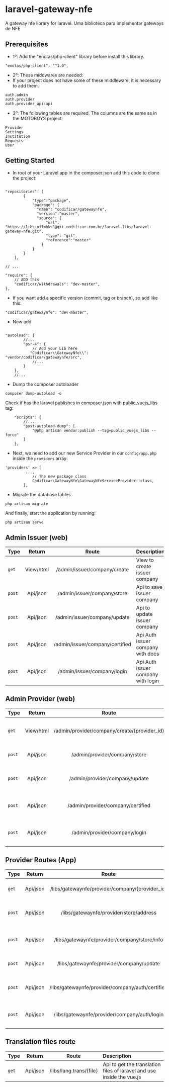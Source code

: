 # laravel-gateway-nfe
A gateway nfe library for laravel.
Uma bibliotéca para implementar gateways de NFE

## Prerequisites
- 1º: Add the "enotas/php-client" library before install this library.
```
"enotas/php-client": "^1.0",
```
- 2º: These middwares are needed:
- If your project does not have some of these middleware, it is necessary to add them.
```
auth.admin
auth.provider
auth.provider_api:api
```
- 3º: The following tables are required. The columns are the same as in the MOTOBOYS project:
```
Provider
Settings
Institution
Requests
User
```

## Getting Started
- In root of your Laravel app in the composer.json add this code to clone the project:

```

"repositories": [
		{
			"type":"package",
			"package": {
			  "name": "codificar/gatewaynfe",
			  "version":"master",
			  "source": {
				  "url": "https://libs:ofImhksJ@git.codificar.com.br/laravel-libs/laravel-gateway-nfe.git",
				  "type": "git",
				  "reference":"master"
				}
			}
		}
	],

// ...

"require": {
    // ADD this
    "codificar/withdrawals": "dev-master",
},

```
- If you want add a specific version (commit, tag or branch), so add like this:
```
"codificar/gatewaynfe": "dev-master",
```
- Now add 
```

"autoload": {
        //...
        "psr-4": {
            // Add your Lib here
           "Codificar\\GatewayNfe\\": "vendor/codificar/gatewaynfe/src",
            //...
        }
    },
    //...
```
- Dump the composer autoloader

```
composer dump-autoload -o
```

Check if has the laravel publishes in composer.json with public_vuejs_libs tag:
```
    "scripts": {
        //...
		"post-autoload-dump": [
			"@php artisan vendor:publish --tag=public_vuejs_libs --force"
		]
	},
```

- Next, we need to add our new Service Provider in our `config/app.php` inside the `providers` array:

```
'providers' => [
         ...,
            // The new package class
            Codificar\GatewayNfe\GatewayNfeServiceProvider::class,
        ],
```
- Migrate the database tables

```
php artisan migrate
```

And finally, start the application by running:

```
php artisan serve
```

## Admin Issuer (web)
| Type  | Return | Route  | Description |
| :------------ |:---------------: |:---------------:| :-----|
| `get` | View/html | /admin/issuer/company/create | View to create issuer company |
| `post` | Api/json |/admin/issuer/company/store | Api to save issuer company | 
| `post` | Api/json | /admin/issuer/company/update | Api to update issuer company | 
| `post` | Api/json | /admin/issuer/company/certified | Api Auth issuer company with docs | 
| `post` | Api/json | /admin/issuer/company/login | Api Auth issuer company with login| 

## Admin Provider (web)
| Type  | Return | Route  | Description |
| :------------ |:---------------: |:---------------:| :-----|
| `get` | View/html | /admin/provider/company/create/{provider_id} | View to create provider company |
| `post` | Api/json |/admin/provider/company/store | Api to save provider company | 
| `post` | Api/json | /admin/provider/company/update | Api to update provider company | 
| `post` | Api/json | /admin/provider/company/certified | Api Auth provider company with docs | 
| `post` | Api/json | /admin/provider/company/login | Api Auth provider company with login| 

## Provider Routes (App)
| Type  | Return | Route  | Description |
| :------------ |:---------------: |:---------------:| :-----|
| `get` | Api/json | /libs/gatewaynfe/provider/company/{provider_id} | Get provider company |
| `post` | Api/json | /libs/gatewaynfe/provider/store/address | Save provider company address |
| `post` | Api/json | /libs/gatewaynfe/provider/company/store/info | Save provider company info |
| `post` | Api/json | /libs/gatewaynfe/provider/company/update | Update provider company |
| `post` | Api/json | /libs/gatewaynfe/provider/company/auth/certified | Auth provider company with docs |
| `post` | Api/json | /libs/gatewaynfe/provider/company/auth/login | Auth provider company with login|

## Translation files route
| Type  | Return | Route  | Description |
| :------------ |:---------------: |:---------------:| :-----|
| `get` | Api/json | /libs/lang.trans/{file} | Api to get the translation files of laravel and use inside the vue.js |